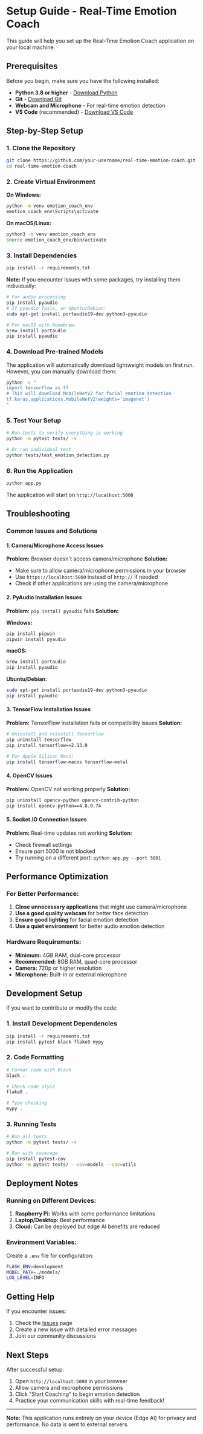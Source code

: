# Setup Guide - Real-Time Emotion Coach

This guide will help you set up the Real-Time Emotion Coach application on your local machine.

## Prerequisites

Before you begin, make sure you have the following installed:

- **Python 3.8 or higher** - [Download Python](https://python.org/downloads/)
- **Git** - [Download Git](https://git-scm.com/downloads/)
- **Webcam and Microphone** - For real-time emotion detection
- **VS Code** (recommended) - [Download VS Code](https://code.visualstudio.com/)

## Step-by-Step Setup

### 1. Clone the Repository

```bash
git clone https://github.com/your-username/real-time-emotion-coach.git
cd real-time-emotion-coach
```

### 2. Create Virtual Environment

**On Windows:**
```bash
python -m venv emotion_coach_env
emotion_coach_env\Scripts\activate
```

**On macOS/Linux:**
```bash
python3 -m venv emotion_coach_env
source emotion_coach_env/bin/activate
```

### 3. Install Dependencies

```bash
pip install -r requirements.txt
```

**Note:** If you encounter issues with some packages, try installing them individually:

```bash
# For audio processing
pip install pyaudio
# If pyaudio fails, on Ubuntu/Debian:
sudo apt-get install portaudio19-dev python3-pyaudio

# For macOS with Homebrew:
brew install portaudio
pip install pyaudio
```

### 4. Download Pre-trained Models

The application will automatically download lightweight models on first run. However, you can manually download them:

```bash
python -c "
import tensorflow as tf
# This will download MobileNetV2 for facial emotion detection
tf.keras.applications.MobileNetV2(weights='imagenet')
"
```

### 5. Test Your Setup

```bash
# Run tests to verify everything is working
python -m pytest tests/ -v

# Or run individual test
python tests/test_emotion_detection.py
```

### 6. Run the Application

```bash
python app.py
```

The application will start on `http://localhost:5000`

## Troubleshooting

### Common Issues and Solutions

#### 1. Camera/Microphone Access Issues

**Problem:** Browser doesn't access camera/microphone
**Solution:** 
- Make sure to allow camera/microphone permissions in your browser
- Use `https://localhost:5000` instead of `http://` if needed
- Check if other applications are using the camera/microphone

#### 2. PyAudio Installation Issues

**Problem:** `pip install pyaudio` fails
**Solution:**

**Windows:**
```bash
pip install pipwin
pipwin install pyaudio
```

**macOS:**
```bash
brew install portaudio
pip install pyaudio
```

**Ubuntu/Debian:**
```bash
sudo apt-get install portaudio19-dev python3-pyaudio
pip install pyaudio
```

#### 3. TensorFlow Installation Issues

**Problem:** TensorFlow installation fails or compatibility issues
**Solution:**
```bash
# Uninstall and reinstall TensorFlow
pip uninstall tensorflow
pip install tensorflow==2.13.0

# For Apple Silicon Macs:
pip install tensorflow-macos tensorflow-metal
```

#### 4. OpenCV Issues

**Problem:** OpenCV not working properly
**Solution:**
```bash
pip uninstall opencv-python opencv-contrib-python
pip install opencv-python==4.8.0.74
```

#### 5. Socket.IO Connection Issues

**Problem:** Real-time updates not working
**Solution:**
- Check firewall settings
- Ensure port 5000 is not blocked
- Try running on a different port: `python app.py --port 5001`

## Performance Optimization

### For Better Performance:

1. **Close unnecessary applications** that might use camera/microphone
2. **Use a good quality webcam** for better face detection
3. **Ensure good lighting** for facial emotion detection
4. **Use a quiet environment** for better audio emotion detection

### Hardware Requirements:

- **Minimum:** 4GB RAM, dual-core processor
- **Recommended:** 8GB RAM, quad-core processor
- **Camera:** 720p or higher resolution
- **Microphone:** Built-in or external microphone

## Development Setup

If you want to contribute or modify the code:

### 1. Install Development Dependencies

```bash
pip install -r requirements.txt
pip install pytest black flake8 mypy
```

### 2. Code Formatting

```bash
# Format code with Black
black .

# Check code style
flake8 .

# Type checking
mypy .
```

### 3. Running Tests

```bash
# Run all tests
python -m pytest tests/ -v

# Run with coverage
pip install pytest-cov
python -m pytest tests/ --cov=models --cov=utils
```

## Deployment Notes

### Running on Different Devices:

1. **Raspberry Pi:** Works with some performance limitations
2. **Laptop/Desktop:** Best performance
3. **Cloud:** Can be deployed but edge AI benefits are reduced

### Environment Variables:

Create a `.env` file for configuration:
```bash
FLASK_ENV=development
MODEL_PATH=./models/
LOG_LEVEL=INFO
```

## Getting Help

If you encounter issues:

1. Check the [Issues](https://github.com/your-username/real-time-emotion-coach/issues) page
2. Create a new issue with detailed error messages
3. Join our community discussions

## Next Steps

After successful setup:

1. Open `http://localhost:5000` in your browser
2. Allow camera and microphone permissions
3. Click "Start Coaching" to begin emotion detection
4. Practice your communication skills with real-time feedback!

---

**Note:** This application runs entirely on your device (Edge AI) for privacy and performance. No data is sent to external servers.